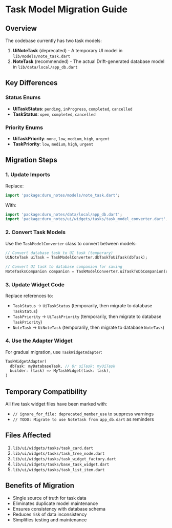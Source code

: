 # Task Model Migration Guide

## Overview
The codebase currently has two task models:
1. **UiNoteTask** (deprecated) - A temporary UI model in `lib/models/note_task.dart`
2. **NoteTask** (recommended) - The actual Drift-generated database model in `lib/data/local/app_db.dart`

## Key Differences

### Status Enums
- **UiTaskStatus**: `pending`, `inProgress`, `completed`, `cancelled`
- **TaskStatus**: `open`, `completed`, `cancelled`

### Priority Enums
- **UiTaskPriority**: `none`, `low`, `medium`, `high`, `urgent`
- **TaskPriority**: `low`, `medium`, `high`, `urgent`

## Migration Steps

### 1. Update Imports
Replace:
```dart
import 'package:duru_notes/models/note_task.dart';
```

With:
```dart
import 'package:duru_notes/data/local/app_db.dart';
import 'package:duru_notes/ui/widgets/tasks/task_model_converter.dart';
```

### 2. Convert Task Models
Use the `TaskModelConverter` class to convert between models:

```dart
// Convert database task to UI task (temporary)
UiNoteTask uiTask = TaskModelConverter.dbTaskToUiTask(dbTask);

// Convert UI task to database companion for saving
NoteTasksCompanion companion = TaskModelConverter.uiTaskToDbCompanion(uiTask);
```

### 3. Update Widget Code
Replace references to:
- `TaskStatus` → `UiTaskStatus` (temporarily, then migrate to database `TaskStatus`)
- `TaskPriority` → `UiTaskPriority` (temporarily, then migrate to database `TaskPriority`)
- `NoteTask` → `UiNoteTask` (temporarily, then migrate to database `NoteTask`)

### 4. Use the Adapter Widget
For gradual migration, use `TaskWidgetAdapter`:

```dart
TaskWidgetAdapter(
  dbTask: myDatabaseTask, // Or uiTask: myUiTask
  builder: (task) => MyTaskWidget(task: task),
)
```

## Temporary Compatibility
All five task widget files have been marked with:
- `// ignore_for_file: deprecated_member_use` to suppress warnings
- `// TODO: Migrate to use NoteTask from app_db.dart` as reminders

## Files Affected
1. `lib/ui/widgets/tasks/task_card.dart`
2. `lib/ui/widgets/tasks/task_tree_node.dart`
3. `lib/ui/widgets/tasks/task_widget_factory.dart`
4. `lib/ui/widgets/tasks/base_task_widget.dart`
5. `lib/ui/widgets/tasks/task_list_item.dart`

## Benefits of Migration
- Single source of truth for task data
- Eliminates duplicate model maintenance
- Ensures consistency with database schema
- Reduces risk of data inconsistency
- Simplifies testing and maintenance
